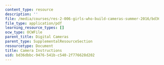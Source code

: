 ```yaml
---
content_type: resource
description: ''
file: /media/courses/res-2-006-girls-who-build-cameras-summer-2016/bd36dbbc9476541bc5402f776628d202_MITRES_2_006SUM16_Camera.pdf
file_type: application/pdf
learning_resource_types: []
ocw_type: OCWFile
parent_title: Digital Cameras
parent_type: SupplementalResourceSection
resourcetype: Document
title: Camera Instructions
uid: bd36dbbc-9476-541b-c540-2f776628d202
---
```

